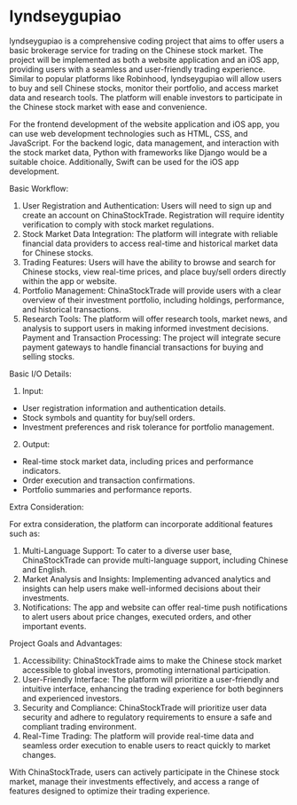 # lyndseygupiao

lyndseygupiao is a comprehensive coding project that aims to offer users a basic brokerage service for trading on the Chinese stock market. The project will be implemented as both a website application and an iOS app, providing users with a seamless and user-friendly trading experience. Similar to popular platforms like Robinhood, lyndseygupiao will allow users to buy and sell Chinese stocks, monitor their portfolio, and access market data and research tools. The platform will enable investors to participate in the Chinese stock market with ease and convenience.

For the frontend development of the website application and iOS app, you can use web development technologies such as HTML, CSS, and JavaScript. For the backend logic, data management, and interaction with the stock market data, Python with frameworks like Django would be a suitable choice. Additionally, Swift can be used for the iOS app development.

Basic Workflow:
1. User Registration and Authentication: Users will need to sign up and create an account on ChinaStockTrade. Registration will require identity verification to comply with stock market regulations.
2. Stock Market Data Integration: The platform will integrate with reliable financial data providers to access real-time and historical market data for Chinese stocks.
3. Trading Features: Users will have the ability to browse and search for Chinese stocks, view real-time prices, and place buy/sell orders directly within the app or website.
4. Portfolio Management: ChinaStockTrade will provide users with a clear overview of their investment portfolio, including holdings, performance, and historical transactions.
5. Research Tools: The platform will offer research tools, market news, and analysis to support users in making informed investment decisions.
Payment and Transaction Processing: The project will integrate secure payment gateways to handle financial transactions for buying and selling stocks.


Basic I/O Details:
1. Input:
- User registration information and authentication details.
- Stock symbols and quantity for buy/sell orders.
- Investment preferences and risk tolerance for portfolio management.

2. Output:
- Real-time stock market data, including prices and performance indicators.
- Order execution and transaction confirmations.
- Portfolio summaries and performance reports.


Extra Consideration:

For extra consideration, the platform can incorporate additional features such as:
1. Multi-Language Support: To cater to a diverse user base, ChinaStockTrade can provide multi-language support, including Chinese and English.
2. Market Analysis and Insights: Implementing advanced analytics and insights can help users make well-informed decisions about their investments.
3. Notifications: The app and website can offer real-time push notifications to alert users about price changes, executed orders, and other important events.


Project Goals and Advantages:
1. Accessibility: ChinaStockTrade aims to make the Chinese stock market accessible to global investors, promoting international participation.
2. User-Friendly Interface: The platform will prioritize a user-friendly and intuitive interface, enhancing the trading experience for both beginners and experienced investors.
3.  Security and Compliance: ChinaStockTrade will prioritize user data security and adhere to regulatory requirements to ensure a safe and compliant trading environment.
4. Real-Time Trading: The platform will provide real-time data and seamless order execution to enable users to react quickly to market changes.


With ChinaStockTrade, users can actively participate in the Chinese stock market, manage their investments effectively, and access a range of features designed to optimize their trading experience.
